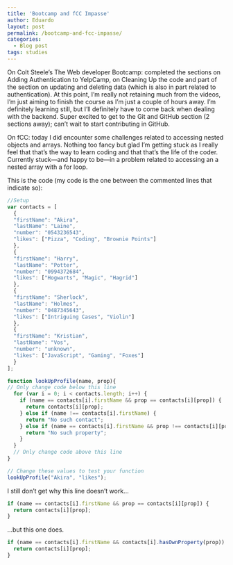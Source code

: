 ```yaml
---
title: 'Bootcamp and fCC Impasse'
author: Eduardo
layout: post
permalink: /bootcamp-and-fcc-impasse/
categories:
  - Blog post
tags: studies
---
```

On Colt Steele’s The Web developer Bootcamp: completed the sections on Adding Authentication to YelpCamp, on Cleaning Up the code and part of the section on updating and deleting data (which is also in part related to authentication). At this point, I’m really not retaining much from the videos, I’m just aiming to finish the course as I’m just a couple of hours away. I’m definitely learning still, but I’ll definitely have to come back when dealing with the backend. Super excited to get to the Git and GitHub section (2 sections away); can’t wait to start contributing in GitHub.

On fCC: today I did encounter some challenges related to accessing nested objects and arrays. Nothing too fancy but glad I’m getting stuck as I really feel that that’s the way to learn coding and that that’s the life of the coder. Currently stuck—and happy to be—in a problem related to accessing an a nested array with a for loop.

This is the code (my code is the one between the commented lines that indicate so):
```javascript
//Setup
var contacts = [
  {
  "firstName": "Akira",
  "lastName": "Laine",
  "number": "0543236543",
  "likes": ["Pizza", "Coding", "Brownie Points"]
  },
  {
  "firstName": "Harry",
  "lastName": "Potter",
  "number": "0994372684",
  "likes": ["Hogwarts", "Magic", "Hagrid"]
  },
  {
  "firstName": "Sherlock",
  "lastName": "Holmes",
  "number": "0487345643",
  "likes": ["Intriguing Cases", "Violin"]
  },
  {
  "firstName": "Kristian",
  "lastName": "Vos",
  "number": "unknown",
  "likes": ["JavaScript", "Gaming", "Foxes"]
  }
];

function lookUpProfile(name, prop){
// Only change code below this line
  for (var i = 0; i < contacts.length; i++) {
    if (name == contacts[i].firstName && prop == contacts[i][prop]) {
      return contacts[i][prop];
    } else if (name !== contacts[i].firstName) {
      return "No such contact";
    } else if (name == contacts[i].firstName && prop !== contacts[i][prop]) {
      return "No such property";
    }
  }
  // Only change code above this line
}

// Change these values to test your function
lookUpProfile("Akira", "likes");
```
I still don’t get why this line doesn’t work...
```javascript
if (name == contacts[i].firstName && prop == contacts[i][prop]) {
  return contacts[i][prop];
}
```
...but this one does.
```javascript
if (name == contacts[i].firstName && contacts[i].hasOwnProperty(prop)) { 
  return contacts[i][prop]; 
}
```